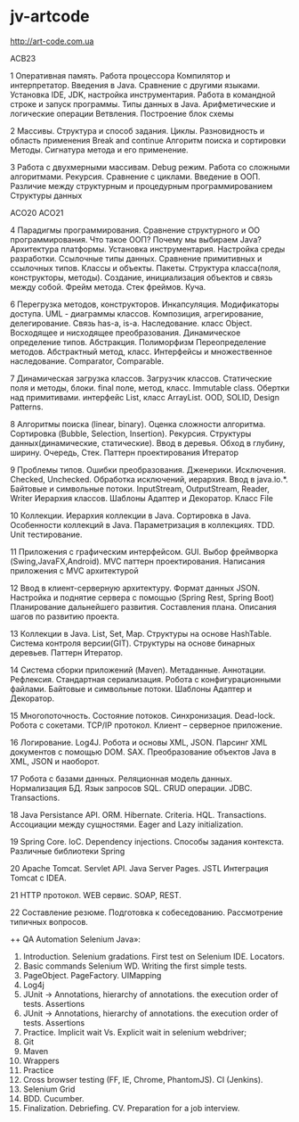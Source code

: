 # jv-artcode

http://art-code.com.ua

ACB23

1
Оперативная память. Работа процессора
Компилятор и интерпретатор.
Введения в Java. Сравнение с другими языками.
Установка IDE, JDK, настройка инструментария.
Работа в командной строке и запуск программы.
Типы данных в Java.
Арифметические и логические операции
Ветвления. Построение блок схемы

2
Массивы. Структура и способ задания.
Циклы. Разновидность и область применения
Break and continue
Алгоритм поиска и сортировки
Методы. Сигнатура метода и его применение.

3
Работа с двухмерными массивам.
Debug режим. Работа со сложными алгоритмами.
Рекурсия. Сравнение с циклами.
Введение в ООП.
Различие между структурным и процедурным программированием
Структуры данных

ACO20
ACO21

4
Парадигмы программирования.
Сравнение структурного и ОО программирования.
Что такое ООП? Почему мы выбираем Java?
Архитектура платформы.
Установка инструментария. Настройка среды разработки.
Ссылочные типы данных. Сравнение примитивных и ссылочных типов.
Классы и объекты.
Пакеты.
Структура класса(поля, конструкторы, методы).
Создание, инициализация объектов и связь между собой.
Фрейм метода. Стек фреймов. Куча.

6
Перегрузка методов, конструкторов.
Инкапсуляция. Модификаторы доступа.
UML - диаграммы классов.
Композиция, агрегирование, делегирование.
Связь has-a, is-a.
Наследование. класс Object.
Восходящее и нисходящее преобразования.
Динамическое определение типов.
Абстракция. Полиморфизм
Переопределение методов.
Абстрактный метод, класс.
Интерфейсы и множественное наследование.
Comparator, Comparable.

7
Динамическая загрузка классов. Загрузчик классов.
Статические поля и методы, блоки.
final поле, метод, класс. Immutable class.
Обертки над примитивами.
интерфейс List, класс ArrayList.
OOD, SOLID, Design Patterns.

8
Алгоритмы поиска (linear, binary).
Оценка сложности алгоритма.
Сортировка (Bubble, Selection, Insertion).
Рекурсия.
Структуры данных(динамические, статические).
Ввод в деревья. Обход в глубину, ширину.
Очередь, Стек.
Паттерн проектирования Итератор

9
Проблемы типов. Ошибки преобразования.
Дженерики.
Исключения. Checked, Unchecked.
Обработка исключений, иерархия.
Ввод в java.io.*.
Байтовые и символьные потоки.
InputStream, OutputStream, Reader, Writer
Иерархия классов.
Шаблоны Адаптер и Декоратор.
Класс File

10
Коллекции.
Иерархия коллекции в Java.
Сортировка в Java.
Особенности коллекций в Java.
Параметризация в коллекциях.
TDD. Unit тестирование.

11
Приложения с графическим интерфейсом. GUI.
Выбор фреймворка (Swing,JavaFX,Android).
MVC паттерн проектирования.
Написания приложения с MVC архитектурой

12
Ввод в клиент-серверную архитектуру.
Формат данных JSON.
Настройка и поднятие сервера с помощью (Spring Rest, Spring Boot)
Планирование дальнейшего развития. Составления плана.
Описания шагов по развитию проекта.

13
Коллекции в Java. List, Set, Map. Структуры на основе HashTable.
Система контроля версии(GIT). Структуры на основе бинарных деревьев.
Паттерн Итератор.

14
Система сборки приложений (Maven). Метаданные. Аннотации. Рефлексия.
Стандартная сериализация. Робота c конфигурационными файлами.
Байтовые и символьные потоки. Шаблоны Адаптер и Декоратор.

15
Многопоточность. Состояние потоков. Синхронизация.
Dead-lock. Робота с сокетами. TCP/IP протокол.
Клиент – серверное приложение.

16
Логирование. Log4J. Робота и основы XML, JSON.
Парсинг XML документов с помощью DOM. SAX.
Преобразование объектов Java в XML, JSON и наоборот.

17
Робота c базами данных. Реляционная модель данных. Нормализация БД.
Язык запросов SQL. CRUD операции. JDBC. Transactions.

18
Java Persistance API. ORM. Hibernate. Criteria. HQL. Transactions.
Ассоциации между сущностями. Eager and Lazy initialization.

19
Spring Core. IoC. Dependency injections.
Способы задания контекста.
Различные библиотеки Spring

20
Apache Tomcat. Servlet API. Java Server Pages. JSTL
Интеграция Tomcat c IDEA.

21
HTTP протокол. WEB сервис. SOAP, REST.

22
Составление резюме. Подготовка к собеседованию.
Рассмотрение типичных вопросов.

++ QA Automation Selenium Java»:

1. Introduction. Selenium gradations. First test on Selenium IDE. Locators.
2. Basic commands Selenium WD. Writing the first simple tests.
3. PageObject. PageFactory. UIMapping
4. Log4j
5. JUnit -> Annotations, hierarchy of annotations. the execution order of tests. Assertions
6. JUnit -> Annotations, hierarchy of annotations. the execution order of tests. Assertions
7. Practice. Implicit wait Vs. Explicit wait in selenium webdriver;
8. Git
9. Maven
10. Wrappers
11. Practice
12. Cross browser testing (FF, IE, Chrome, PhantomJS). CI (Jenkins).
13. Selenium Grid
14. BDD. Cucumber.
15. Finalization. Debriefing. CV. Preparation for a job interview.
